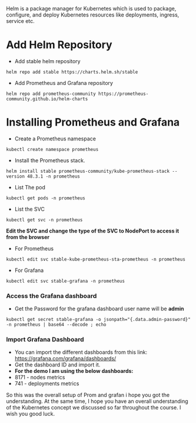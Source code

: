 Helm is a package manager for Kubernetes which is used to package, configure, and deploy Kubernetes resources like deployments, ingress, service etc.

# Add Helm Repository
- Add stable helm repository
```
helm repo add stable https://charts.helm.sh/stable
```
- Add Prometheus and Grafana repository
```
helm repo add prometheus-community https://prometheus-community.github.io/helm-charts
```
# Installing Prometheus and Grafana

- Create a Prometheus namespace
```
kubectl create namespace prometheus
```
- Install the Prometheus stack.
```
helm install stable prometheus-community/kube-prometheus-stack --version 48.3.1 -n prometheus
```
- List The pod
```
kubectl get pods -n prometheus
```
- List the SVC
```
kubectl get svc -n prometheus
```
**Edit the SVC and change the type of the SVC to NodePort to access it from the browser**
- For Prometheus
```
kubectl edit svc stable-kube-prometheus-sta-prometheus -n prometheus
```
- For Grafana
```
kubectl edit svc stable-grafana -n prometheus
```
### Access the Grafana dashboard
- Get the Password for the grafana dashboard user name will be **admin**
```
kubectl get secret stable-grafana -o jsonpath="{.data.admin-password}" -n prometheus | base64 --decode ; echo
```
### Import Grafana Dashboard
- You can import the different dashboards from this link: https://grafana.com/grafana/dashboards/
- Get the dashboard ID and import it.
- **For the demo I am using the below dashboards:**
- 8171 - nodes metrics
- 741 - deployments metrics

So this was the overall setup of Prom and grafan i hope you got the understanding.
At the same time, I hope you have an overall understanding of the Kubernetes concept we discussed so far throughout the course. I wish you good luck.
